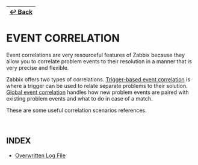 | [↩️ Back](../) |
| --- |

# EVENT CORRELATION

Event correlations are very resourceful features of Zabbix because they allow you to correlate problem events to their resolution in a manner that is very precise and flexible.

Zabbix offers two types of correlations. [Trigger-based event correlation](https://www.zabbix.com/documentation/current/en/manual/config/event_correlation/trigger) is where a trigger can be used to relate separate problems to their solution. [Global event correlation](https://www.zabbix.com/documentation/current/en/manual/config/event_correlation/global) handles how new problem events are paired with existing problem events and what to do in case of a match.

These are some useful correlation scenarios references.

<BR>

## INDEX

- [Overwritten Log File](./overwritten_log.md)